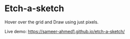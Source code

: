 # Etch-a-sketch

Hover over the grid and Draw using just pixels.


Live demo: https://sameer-ahmed1.github.io/etch-a-sketch/ 


